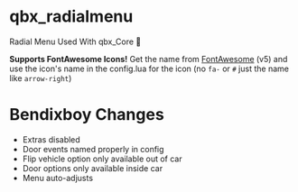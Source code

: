 # qbx_radialmenu
Radial Menu Used With qbx_Core :arrows_counterclockwise:

**Supports FontAwesome Icons!**
Get the name from [FontAwesome](https://fontawesome.com/v5.0/icons?d=gallery&p=2&s=brands,light,regular,solid&m=free) (v5) and use the icon's name in the config.lua for the icon (no `fa-` or `#` just the name like `arrow-right`)


# Bendixboy Changes
- Extras disabled
- Door events named properly in config
- Flip vehicle option only available out of car
- Door options only available inside car
- Menu auto-adjusts 